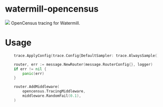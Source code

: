 # watermill-opencensus
[![](https://godoc.org/github.com/czeslavo/watermill-opencensus?status.svg)](http://godoc.org/github.com/czeslavo/watermill-opencensus)
OpenCensus tracing for Watermill.

# Usage
```go
	trace.ApplyConfig(trace.Config{DefaultSampler: trace.AlwaysSample()})

	router, err := message.NewRouter(message.RouterConfig{}, logger)
	if err != nil {
		panic(err)
	}

	router.AddMiddleware(
		opencensus.TracingMiddleware,
		middleware.RandomFail(0.1),
	)
```